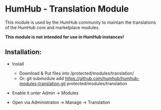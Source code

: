 HumHub - Translation Module
===========================

This module is used by the HumHub community to maintain the translations of the HumHub core and marketplace modules.

**This module is not intended for use in HumHub instances!**

Installation:
------------

- Install 
  - Download & Put files into /protected/modules/translation/
  - Or: git submodule add https://github.com/humhub/humhub-modules-translation.git protected/modules/translation

- Enable it unter Admin -> Modules
- Open via Administraton -> Manage -> Translation
